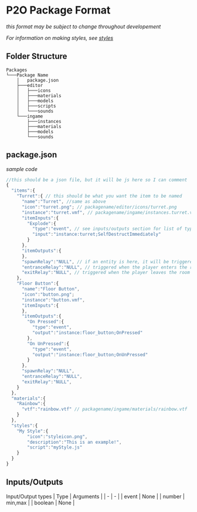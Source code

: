 # P2O Package Format
*this format may be subject to change throughout developement*

*For information on making styles, see [styles](/docs/styles.md)*

## Folder Structure
```
Packages
└───Package Name
    │   package.json
    ├───editor
    │   ├───icons
    │   ├───materials
    │   ├───models
    │   ├───scripts
    │   └───sounds
    └───ingame
        ├───instances
        ├───materials
        ├───models
        └───sounds
```

## package.json
*sample code*
```javascript
//this should be a json file, but it will be js here so I can comment
{
  "items":{
    "Turret":{ // this should be what you want the item to be named
      "name":"Turret", //same as above
      "icon":"turret.png"; // packagename/editor/icons/turret.png
      "instance":"turret.vmf", // packagename/ingame/instances.turret.vmf
      "itemInputs":{
        "Explode":{
          "type":"event", // see inputs/outputs section for list of types
          "input":"instance:turret;SelfDestructImmediately"
        }
      },
      "itemOutputs":{
      },
      "spawnRelay":"NULL", // if an entity is here, it will be triggered on level start
      "entranceRelay":"NULL", // triggered when the player enters the room
      "exitRelay":"NULL", // triggered when the player leaves the room
    },
    "Floor Button":{
      "name":"Floor Button",
      "icon":"button.png";
      "instance":"button.vmf",
      "itemInputs":{
      },
      "itemOutputs":{
        "On Pressed":{
          "type":"event",
          "output":"instance:floor_button;OnPressed"
        },
        "On UnPressed":{
          "type":"event",
          "output":"instance:floor_button;OnUnPressed"
        }
      },
      "spawnRelay":"NULL",
      "entranceRelay":"NULL",
      "exitRelay":"NULL",
    }
  },
  "materials":{
    "Rainbow":{
      "vtf":"rainbow.vtf" // packagename/ingame/materials/rainbow.vtf
    }
  },
  "styles":{
    "My Style":{
        "icon":"styleicon.png",
        "description":"This is an example!",
        "script":"myStyle.js"
    }
  }
}
```
## Inputs/Outputs
Input/Output types
| Type | Arguments |
| - | - |
| event | None |
| number | min,max |
| boolean | None |
